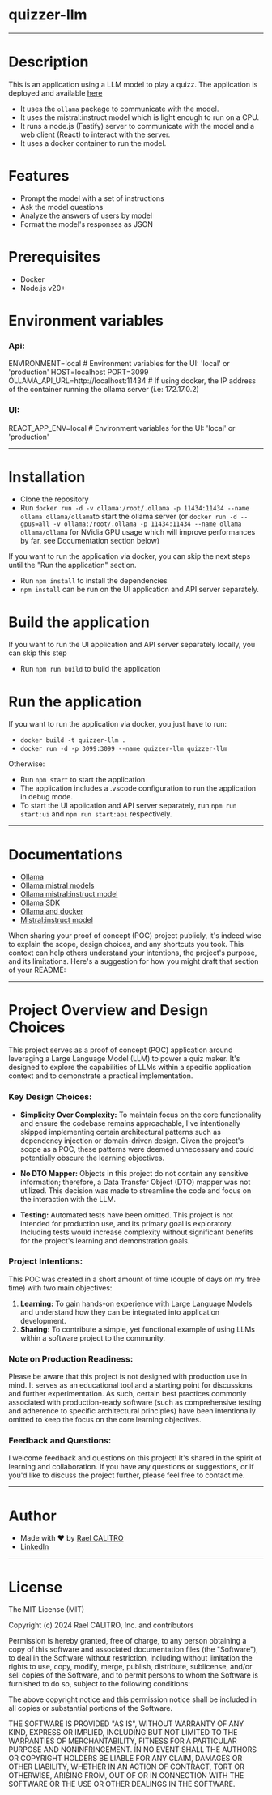# quizzer-llm

---

# Description

This is an application using a LLM model to play a quizz.
The application is deployed and available [here](https://quizzer-llm.rael-calitro.ovh/)

- It uses the `ollama` package to communicate with the model.
- It uses the mistral:instruct model which is light enough to run on a CPU.
- It runs a node.js (Fastify) server to communicate with the model and a web client (React) to interact with the server.
- It uses a docker container to run the model.

# Features

- Prompt the model with a set of instructions
- Ask the model questions
- Analyze the answers of users by model
- Format the model's responses as JSON

# Prerequisites

- Docker
- Node.js v20+

# Environment variables

### Api:

ENVIRONMENT=local # Environment variables for the UI: 'local' or 'production'
HOST=localhost
PORT=3099
OLLAMA_API_URL=http://localhost:11434 # If using docker, the IP address of the container running the ollama server (i.e: 172.17.0.2)

### UI:

REACT_APP_ENV=local # Environment variables for the UI: 'local' or 'production'

---

# Installation

- Clone the repository
- Run `docker run -d -v ollama:/root/.ollama -p 11434:11434 --name ollama ollama/ollama`to start the ollama server (or `docker run -d --gpus=all -v ollama:/root/.ollama -p 11434:11434 --name ollama ollama/ollama` for NVidia GPU usage which will improve performances by far, see Documentation section below)

If you want to run the application via docker, you can skip the next steps until the "Run the application" section.

- Run `npm install` to install the dependencies
- `npm install` can be run on the UI application and API server separately.

# Build the application

If you want to run the UI application and API server separately locally, you can skip this step

- Run `npm run build` to build the application

# Run the application

If you want to run the application via docker, you just have to run:

- `docker build -t quizzer-llm .`
- `docker run -d -p 3099:3099 --name quizzer-llm quizzer-llm`

Otherwise:

- Run `npm start` to start the application
- The application includes a .vscode configuration to run the application in debug mode.
- To start the UI application and API server separately, run `npm run start:ui` and `npm run start:api` respectively.

---

# Documentations

- [Ollama](https://ollama.com/)
- [Ollama mistral models](https://ollama.ai/library/mistral)
- [Ollama mistral:instruct model](https://ollama.ai/library/mistral:instruct)
- [Ollama SDK](https://github.com/ollama/ollama-js)
- [Ollama and docker](https://ollama.ai/blog/ollama-is-now-available-as-an-official-docker-image)
- [Mistral:instruct model](https://huggingface.co/mistralai/Mistral-7B-Instruct-v0.2)

When sharing your proof of concept (POC) project publicly, it's indeed wise to explain the scope, design choices, and any shortcuts you took. This context can help others understand your intentions, the project's purpose, and its limitations. Here's a suggestion for how you might draft that section of your README:

---

# Project Overview and Design Choices

This project serves as a proof of concept (POC) application around leveraging a Large Language Model (LLM) to power a quiz maker. It's designed to explore the capabilities of LLMs within a specific application context and to demonstrate a practical implementation.

### Key Design Choices:

- **Simplicity Over Complexity:** To maintain focus on the core functionality and ensure the codebase remains approachable, I've intentionally skipped implementing certain architectural patterns such as dependency injection or domain-driven design. Given the project's scope as a POC, these patterns were deemed unnecessary and could potentially obscure the learning objectives.

- **No DTO Mapper:** Objects in this project do not contain any sensitive information; therefore, a Data Transfer Object (DTO) mapper was not utilized. This decision was made to streamline the code and focus on the interaction with the LLM.

- **Testing:** Automated tests have been omitted. This project is not intended for production use, and its primary goal is exploratory. Including tests would increase complexity without significant benefits for the project's learning and demonstration goals.

### Project Intentions:

This POC was created in a short amount of time (couple of days on my free time) with two main objectives:

1. **Learning:** To gain hands-on experience with Large Language Models and understand how they can be integrated into application development.
2. **Sharing:** To contribute a simple, yet functional example of using LLMs within a software project to the community.

### Note on Production Readiness:

Please be aware that this project is not designed with production use in mind. It serves as an educational tool and a starting point for discussions and further experimentation. As such, certain best practices commonly associated with production-ready software (such as comprehensive testing and adherence to specific architectural principles) have been intentionally omitted to keep the focus on the core learning objectives.

### Feedback and Questions:

I welcome feedback and questions on this project! It's shared in the spirit of learning and collaboration. If you have any questions or suggestions, or if you'd like to discuss the project further, please feel free to contact me.

---

# Author

- Made with ❤️ by [Rael CALITRO](https://rael-calitro.ovh)
- [LinkedIn](https://www.linkedin.com/in/rael-calitro-4a519a187/)

---

# License

The MIT License (MIT)

Copyright (c) 2024 Rael CALITRO, Inc. and contributors

Permission is hereby granted, free of charge, to any person obtaining a copy
of this software and associated documentation files (the "Software"), to deal
in the Software without restriction, including without limitation the rights
to use, copy, modify, merge, publish, distribute, sublicense, and/or sell
copies of the Software, and to permit persons to whom the Software is
furnished to do so, subject to the following conditions:

The above copyright notice and this permission notice shall be included in
all copies or substantial portions of the Software.

THE SOFTWARE IS PROVIDED "AS IS", WITHOUT WARRANTY OF ANY KIND, EXPRESS OR
IMPLIED, INCLUDING BUT NOT LIMITED TO THE WARRANTIES OF MERCHANTABILITY,
FITNESS FOR A PARTICULAR PURPOSE AND NONINFRINGEMENT. IN NO EVENT SHALL THE
AUTHORS OR COPYRIGHT HOLDERS BE LIABLE FOR ANY CLAIM, DAMAGES OR OTHER
LIABILITY, WHETHER IN AN ACTION OF CONTRACT, TORT OR OTHERWISE, ARISING FROM,
OUT OF OR IN CONNECTION WITH THE SOFTWARE OR THE USE OR OTHER DEALINGS IN
THE SOFTWARE.
